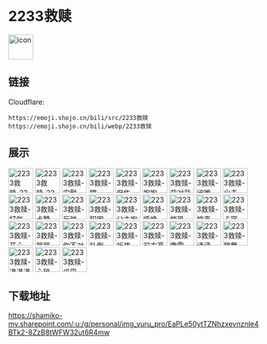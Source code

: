 # 2233救赎
<img src="https://emoji.shojo.cn/bili/src/2233救赎/icon.png" width="50" height="50" alt="icon">

## 链接
Cloudflare:
```
https://emoji.shojo.cn/bili/src/2233救赎
https://emoji.shojo.cn/bili/webp/2233救赎
```
## 展示
<img src="https://emoji.shojo.cn/bili/src/2233救赎/2233救赎-22优雅.png" width="50" height="50" alt="2233救赎-22优雅">
<img src="https://emoji.shojo.cn/bili/src/2233救赎/2233救赎-33优雅.png" width="50" height="50" alt="2233救赎-33优雅">
<img src="https://emoji.shojo.cn/bili/src/2233救赎/2233救赎-安慰.png" width="50" height="50" alt="2233救赎-安慰">
<img src="https://emoji.shojo.cn/bili/src/2233救赎/2233救赎-摆pose.png" width="50" height="50" alt="2233救赎-摆pose">
<img src="https://emoji.shojo.cn/bili/src/2233救赎/2233救赎-保佑.png" width="50" height="50" alt="2233救赎-保佑">
<img src="https://emoji.shojo.cn/bili/src/2233救赎/2233救赎-抱抱.png" width="50" height="50" alt="2233救赎-抱抱">
<img src="https://emoji.shojo.cn/bili/src/2233救赎/2233救赎-背对背.png" width="50" height="50" alt="2233救赎-背对背">
<img src="https://emoji.shojo.cn/bili/src/2233救赎/2233救赎-闭嘴.png" width="50" height="50" alt="2233救赎-闭嘴">
<img src="https://emoji.shojo.cn/bili/src/2233救赎/2233救赎-出击.png" width="50" height="50" alt="2233救赎-出击">
<img src="https://emoji.shojo.cn/bili/src/2233救赎/2233救赎-打气.png" width="50" height="50" alt="2233救赎-打气">
<img src="https://emoji.shojo.cn/bili/src/2233救赎/2233救赎-点赞.png" width="50" height="50" alt="2233救赎-点赞">
<img src="https://emoji.shojo.cn/bili/src/2233救赎/2233救赎-反弹.png" width="50" height="50" alt="2233救赎-反弹">
<img src="https://emoji.shojo.cn/bili/src/2233救赎/2233救赎-犯困.png" width="50" height="50" alt="2233救赎-犯困">
<img src="https://emoji.shojo.cn/bili/src/2233救赎/2233救赎-公主抱.png" width="50" height="50" alt="2233救赎-公主抱">
<img src="https://emoji.shojo.cn/bili/src/2233救赎/2233救赎-呼唤.png" width="50" height="50" alt="2233救赎-呼唤">
<img src="https://emoji.shojo.cn/bili/src/2233救赎/2233救赎-惊恐.png" width="50" height="50" alt="2233救赎-惊恐">
<img src="https://emoji.shojo.cn/bili/src/2233救赎/2233救赎-惊喜.png" width="50" height="50" alt="2233救赎-惊喜">
<img src="https://emoji.shojo.cn/bili/src/2233救赎/2233救赎-卡密.png" width="50" height="50" alt="2233救赎-卡密">
<img src="https://emoji.shojo.cn/bili/src/2233救赎/2233救赎-开心.png" width="50" height="50" alt="2233救赎-开心">
<img src="https://emoji.shojo.cn/bili/src/2233救赎/2233救赎-哭哭.png" width="50" height="50" alt="2233救赎-哭哭">
<img src="https://emoji.shojo.cn/bili/src/2233救赎/2233救赎-你不对劲.png" width="50" height="50" alt="2233救赎-你不对劲">
<img src="https://emoji.shojo.cn/bili/src/2233救赎/2233救赎-扑倒.png" width="50" height="50" alt="2233救赎-扑倒">
<img src="https://emoji.shojo.cn/bili/src/2233救赎/2233救赎-祈祷.png" width="50" height="50" alt="2233救赎-祈祷">
<img src="https://emoji.shojo.cn/bili/src/2233救赎/2233救赎-前方高能.png" width="50" height="50" alt="2233救赎-前方高能">
<img src="https://emoji.shojo.cn/bili/src/2233救赎/2233救赎-撒雪.png" width="50" height="50" alt="2233救赎-撒雪">
<img src="https://emoji.shojo.cn/bili/src/2233救赎/2233救赎-诵读.png" width="50" height="50" alt="2233救赎-诵读">
<img src="https://emoji.shojo.cn/bili/src/2233救赎/2233救赎-跳舞.png" width="50" height="50" alt="2233救赎-跳舞">
<img src="https://emoji.shojo.cn/bili/src/2233救赎/2233救赎-退退退.png" width="50" height="50" alt="2233救赎-退退退">
<img src="https://emoji.shojo.cn/bili/src/2233救赎/2233救赎-心碎.png" width="50" height="50" alt="2233救赎-心碎">
<img src="https://emoji.shojo.cn/bili/src/2233救赎/2233救赎-爪巴.png" width="50" height="50" alt="2233救赎-爪巴">

## 下载地址

https://shamiko-my.sharepoint.com/:u:/g/personal/img_yuru_pro/EaPLe50ytTZNhzxevnznle4BTk2-8ZzB8tWFW32ut6R4mw